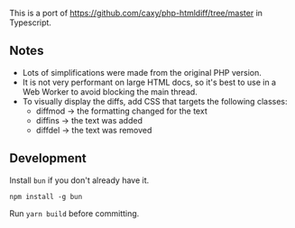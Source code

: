 This is a port of https://github.com/caxy/php-htmldiff/tree/master in Typescript.

## Notes

-   Lots of simplifications were made from the original PHP version.
-   It is not very performant on large HTML docs, so it's best to use in a Web Worker to avoid blocking the main thread.
-   To visually display the diffs, add CSS that targets the following classes:
    -   diffmod -> the formatting changed for the text
    -   diffins -> the text was added
    -   diffdel -> the text was removed

## Development

Install `bun` if you don't already have it.

`npm install -g bun`

Run `yarn build` before committing.
